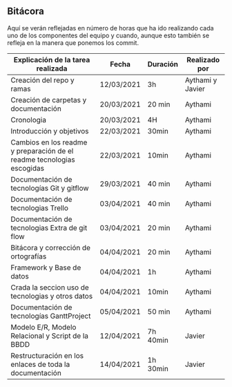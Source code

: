 ## Bitácora 
Aquí se verán reflejadas en número de horas que ha ido realizando cada uno de los componentes del equipo y cuando, aunque esto también se refleja en la manera que ponemos los commit.
 
| Explicación de la tarea realizada | Fecha | Duración | Realizado por |
| -- | -- | -- | -- | 
| Creación del repo y ramas  | 12/03/2021 | 3h| Aythami y   Javier |
| Creación de carpetas y documentación | 20/03/2021 | 20 min | Aythami |
| Cronologia  | 20/03/2021 | 4H | Aythami |
| Introducción y objetivos  | 22/03/2021 | 30min | Aythami |
| Cambios en los readme y preparación de el readme tecnologias escogidas   |22/03/2021 | 10min | Aythami |
| Documentación de tecnologías Git y gitflow   | 29/03/2021 | 40 min | Aythami |
| Documentación de tecnologias Trello   | 03/04/2021 | 40 min | Aythami |
| Documentación de tecnologias Extra de git flow   |03/04/2021 | 20 min | Aythami |
| Bitácora y corrección de ortografías | 04/04/2021 | 20 min | Aythami |
| Framework y Base de datos | 04/04/2021 | 1h| Aythami |
| Crada la seccion uso de tecnologias y otros datos | 04/04/2021 | 10min | Aythami |
| Documentación de tecnologías GanttProject  | 05/04/2021 | 50 min | Aythami |
| Modelo E/R, Modelo Relacional y Script de la BBDD  | 12/04/2021 | 7h 40min | Javier |
| Restructuración en los enlaces de toda la documentación  | 14/04/2021 | 1h 30min | Javier |